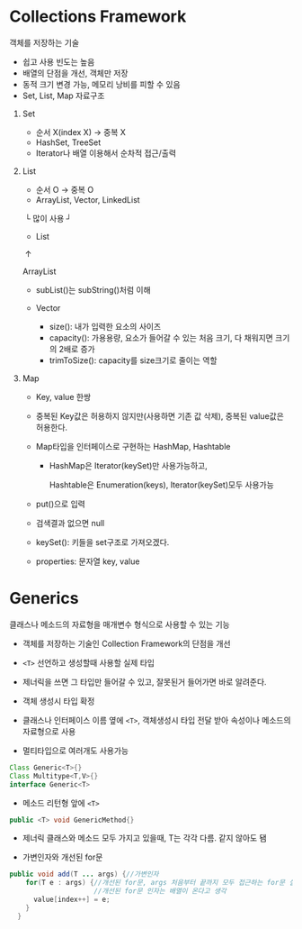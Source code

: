 # Collections Framework

객체를 저장하는 기술

- 쉽고 사용 빈도는 높음
- 배열의 단점을 개선, 객체만 저장
- 동적 크기 변경 가능, 메모리 낭비를 피할 수 있음
- Set, List, Map 자료구조

1. Set

   - 순서 X(index X) → 중복 X
   - HashSet, TreeSet
   - Iterator나 배열 이용해서 순차적 접근/출력
   
2. List

   - 순서 O → 중복 O
   - ArrayList, Vector, LinkedList

   ​    └ 많이 사용 ┘

   - List

   ​    ↑

    ArrayList

   - subList()는 subString()처럼 이해

   - Vector
     - size(): 내가 입력한 요소의 사이즈
     - capacity(): 가용용량, 요소가 들어갈 수 있는 처음 크기, 다 채워지면 크기의 2배로 증가
     - trimToSize(): capacity를 size크기로 줄이는 역할
   
3. Map

   - Key, value 한쌍

   - 중복된 Key값은 허용하지 않지만(사용하면 기존 값 삭제), 중복된 value값은 허용한다.

   - Map타입을 인터페이스로 구현하는 HashMap, Hashtable

     - HashMap은 Iterator(keySet)만 사용가능하고,

       Hashtable은 Enumeration(keys), Iterator(keySet)모두 사용가능

   - put()으로 입력

   - 검색결과 없으면 null

   - keySet(): 키들을 set구조로 가져오겠다.

   - properties: 문자열 key, value



# Generics

클래스나 메소드의 자료형을 매개변수 형식으로 사용할 수 있는 기능

- 객체를 저장하는 기술인 Collection Framework의 단점을 개선
- `<T>` 선언하고 생성할때 사용할 실제 타입
- 제너릭을 쓰면 그 타입만 들어갈 수 있고, 잘못된거 들어가면 바로 알려준다.
- 객체 생성시 타입 확정

- 클래스나 인터페이스 이름 옆에 `<T>`, 객체생성시 타입 전달 받아 속성이나 메소드의 자료형으로 사용
- 멀티타입으로 여러개도 사용가능

```JAVA
Class Generic<T>{}
Class Multitype<T,V>{}
interface Generic<T>
```

- 메소드 리턴형 앞에 `<T>`

```java
public <T> void GenericMethod{}
```

- 제너릭 클래스와 메소드 모두 가지고 있을때, T는 각각 다름. 같지 않아도 됌

- 가변인자와 개선된 for문

```java
public void add(T ... args) {//가변인자
    for(T e : args) {//개선된 for문, args 처음부터 끝까지 모두 접근하는 for문 실행
        			 //개선된 for문 인자는 배열이 온다고 생각
      value[index++] = e;
    }
  }
```

